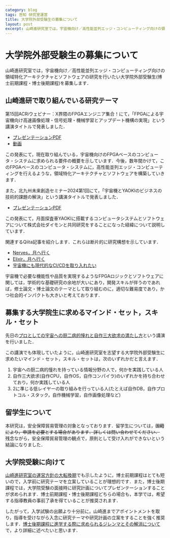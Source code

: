 ```yaml
---
category: blog
tags: 告知 研究室運営
title: 大学院外部受験生の募集について
layout: post
excerpt: 山崎進研究室では，宇宙機向け／高性能並列エッジ・コンピューティング向けの領域特化アーキテクチャとソフトウェアの研究を行いたい大学院生(博士前期課程・博士後期課程)を募集します．
---
```

# 大学院外部受験生の募集について

山崎進研究室では，宇宙機向け／高性能並列エッジ・コンピューティング向けの領域特化アーキテクチャとソフトウェアの研究を行いたい大学院外部受験生(博士前期課程・博士後期課程)を募集します．

## 山崎進研で取り組んでいる研究テーマ

第15回ACRiウェビナー：X界隈のFPGAエンジニア集合！にて，「FPGAによる宇宙機向け高速画像処理・信号処理・機械学習とアップデート機構の実現」という講演タイトルで発表しました．

* [プレゼンテーションPDF](https://researchmap.jp/zacky1972/misc/44302303)
* [動画](https://www.youtube.com/live/d1o-pCeE0zw?si=jAehQvvLRCWiPg-A&t=4877)

この発表にて，現在取り組んでいる，宇宙機向けのFPGAベースのコンピュータ・システムに求められる要件の概要を示しています．今後，数年間かけて，このFPGAベースのコンピュータ・システムに，高性能並列エッジ・コンピューティングを行えるような，領域特化アーキテクチャとソフトウェアを構築していきます．

また，北九州未来創造セミナー2024第1回にて，「宇宙機とYAOKIのビジネスの技術的課題の解決」という講演タイトルで発表しました．

* [プレゼンテーションPDF](https://researchmap.jp/zacky1972/misc/44537283)

この発表にて，月面探査車YAOKIに搭載するコンピュータシステムとソフトウェアについて株式会社ダイモンと共同研究をすることになった経緯について説明しています．

関連するQiita記事を紹介します．これらは断片的に研究構想を示しています．

* [Nerves，月へ行く](https://qiita.com/zacky1972/items/b9bde6aa6724960340ab)
* [Elixir，月へ行く](https://qiita.com/zacky1972/items/2f2ff987072a0268652b)
* [宇宙機にも現代的なCI/CDを取り入れたい](https://qiita.com/zacky1972/items/80fb9aa1b5bf3641f0a5)

宇宙機で必要な機能性や品質を実現するようなFPGAロジックとソフトウェアに関しては，学術的な基礎研究の余地が大いにあり，開発スキルが伴うのであれば，修士論文・博士論文のテーマとして取り組むのに，適切な難易度であり，かつ社会的インパクトも大きいと考えております．

## 募集する大学院生に求めるマインド・セット，スキル・セット

先日の[プロとしての宇宙への厨二病的憧れと自作三大欲求の満たし方](https://zacky1972.github.io/blog/2023/12/19/space.html)という講演を行いました．

この講演でも体現していたように，山崎進研究室を志望する大学院外部受験生に求めたいマインド・セット，スキル・セットは，次のいずれかだと言えます．

1. 宇宙への厨二病的憧れを持っている情報分野の人で，何かを実践している人
2. 自作三大欲求(自作CPU，自作OS，自作コンパイラ)のいずれかを持ち合わせており，何か実践している人
3. 2に準じる低レイヤーの取り組みを行っている人(たとえば自作DB，自作プロトコル・スタック，自作機械学習，自作画像処理など)

## 留学生について

本研究は，安全保障貿易管理の対象となっております．留学生については，~~国籍により，申請を必要とする場合があります．詳しくは問い合わせてください．~~ 残念ながら，安全保障貿易管理の観点で，原則として受け入れができないという結論になりました．

## 大学院受験に向けて

[山崎進研究室の運営方針の大転換期](https://zacky1972.github.io/blog/2024/01/01/policy-of-zackylab.html)でも示したように，博士前期課程はとても短いので，入学前に研究テーマを立案していることが理想的です．また，博士後期課程では，大学院受験の面接時に研究計画についてプレゼンテーションすることが求められます．博士前期課程・博士後期課程どちらの場合も，本学では，希望する指導教員の事前了承を得ていることが推奨されます．

したがって，入学試験の出願より十分前に，山崎進までアポイントメントを取り，指導を受けながら入念に研究テーマや研究計画の立案をすることを強く推奨します．[博士後期課程に進学する際に求められるジレンマとその解消について](https://zacky1972.github.io/blog/2024/01/03/issue-of-doctoral-course-students.html)で，より詳細に述べたいと思います．




